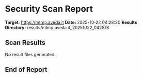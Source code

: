 # Security Scan Report

**Target:** https://mtmp.aveda.it
**Date:** 2025-10-22 04:28:30
**Results Directory:** results/mtmp.aveda.it_20251022_042818

## Scan Results

No result files generated.

## End of Report
